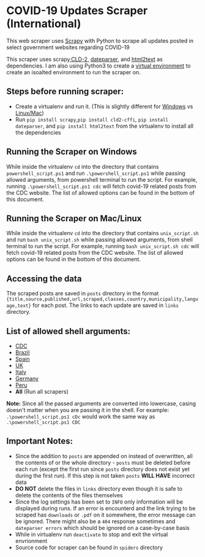 # COVID-19 Updates Scraper (International)
This web scraper uses [Scrapy](https://scrapy.org/) with Python to scrape all updates posted in select government websites regarding COVID-19

This scraper uses scrapy,[CLD-2](https://pypi.org/project/cld2-cffi/), [dateparser](https://pypi.org/project/dateparser/), and [html2text](https://pypi.org/project/html2text/) as dependencies. I am also using Python3 to create a [virtual environment](https://docs.python.org/3/library/venv.html#venv-def) to create an isoalted environment to run the scraper on.

## Steps before running scraper:
- Create a virtualenv and run it. (This is slightly different for [Windows](https://programwithus.com/learn-to-code/Pip-and-virtualenv-on-Windows/) vs [Linux/Mac](https://www.pythonforbeginners.com/basics/how-to-use-python-virtualenv))
- Run `pip install scrapy`,`pip install cld2-cffi`, `pip install dateparser`, and `pip install html2text` from the virtualenv to install all the dependencies
## Running the Scraper on Windows
While inside the virtualenv `cd` into the directory that contains `powershell_script.ps1` and run `.\powershell_script.ps1` while passing allowed arguments, from powershell terminal to run the script. For example, running `.\powershell_script.ps1 cdc` will fetch covid-19 related posts from the CDC website. The list of allowed options can be found in the bottom of this document.
## Running the Scraper on Mac/Linux
While inside the virtualenv `cd` into the directory that contains `unix_script.sh` and run `bash unix_script.sh` while passing allowed arguments, from shell terminal to run the script. For example, running `bash unix_script.sh cdc` will fetch covid-19 related posts from the CDC website. The list of allowed options can be found in the bottom of this document.

## Accessing the data
The scraped posts are saved in `posts` directory in the format `{title,source,published,url,scraped,classes,country,municipality,language,text}` for each post. The links to each update are saved in `links` directory.

## List of allowed shell arguments: 
- [CDC](https://www.cdc.gov/coronavirus/2019-ncov/whats-new-all.html)
- [Brazil](https://www.saude.gov.br/noticias?filter-search=coronavirus&limit=0&filter-start_date=&filter-end_date=&filter_order=&filter_order_Dir=&limitstart=&task=)
- [Spain](https://www.mscbs.gob.es/profesionales/cargarNotas.do?time=1577833200000)
- [UK](https://www.gov.uk/search/all?content_purpose_supergroup%5B%5D=news_and_communications&level_one_taxon=5b7b9532-a775-4bd2-a3aa-6ce380184b6c&order=updated-newest&page=1)
- [Italy](http://www.salute.gov.it/portale/nuovocoronavirus/archivioNotizieNuovoCoronavirus.jsp?lingua=italiano&menu=notizie&p=dalministero&area=nuovocoronavirus&notizie.page=0)
- [Germany](https://www.bundesregierung.de/breg-de/suche/992800!search?f=1495774%3A1726012&page=0)
- [Peru](https://www.gob.pe/busquedas?contenido[]=noticias&desde=01-01-2020&institucion[]=minsa&reason=sheet&sheet=1&term=coronavirus)
- __All__ (Run all scrapers)

**Note:** Since all the passed arguments are converted into lowercase, casing doesn't matter when you are passing it in the shell. For example: `.\powershell_script.ps1 cDc` would work the same way as `.\powershell_script.ps1 CDC`

## Important Notes:
- Since the addition to `posts` are appended on instead of overwritten, all the contents of or the whole directory - `posts` must be deleted before each run (except the first run since `posts` directory does not exist yet during the first run). If this step is not taken `posts` **WILL HAVE** incorrect data
- **DO NOT** delete the files in `links` directory even though it is safe to delete the contents of the files themselves
- Since the log settings has been set to `INFO` only information will be displayed during runs. If an error is encounterd and the link trying to be scraped has `downloads` or `.pdf` on it somewhere, the error message can be ignored. There might also be a `404` response sometimes and `dateparser errors` which should be ignored on a case-by-case basis
- While in virtualenv run `deactivate` to stop and exit the virtual envrionment
- Source code for scraper can be found in `spiders` directory
